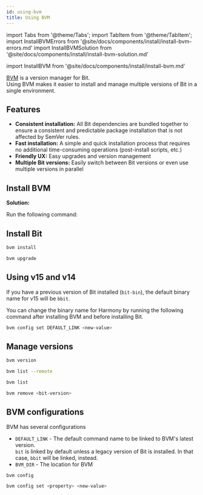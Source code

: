 ```yaml
---
id: using-bvm
title: Using BVM
---
```


import Tabs from '@theme/Tabs';
import TabItem from '@theme/TabItem';
import InstallBVMErrors from '@site/docs/components/install/install-bvm-errors.md'
import InstallBVMSolution from '@site/docs/components/install/install-bvm-solution.md'

import InstallBVM from '@site/docs/components/install/install-bvm.md'

[BVM](https://github.com/teambit/bvm) is a version manager for Bit.  
Using BVM makes it easier to install and manage multiple versions of Bit in a single environment.

## Features

- **Consistent installation:** All Bit dependencies are bundled together to ensure a consistent and predictable package installation that is not affected by SemVer rules.
- **Fast installation:** A simple and quick installation process that requires no additional time-consuming operations (post-install scripts, etc.)
- **Friendly UX:** Easy upgrades and version management
- **Multiple Bit versions:** Easily switch between Bit versions or even use multiple versions in parallel

## Install BVM

<InstallBVM />

<InstallBVMErrors />

**Solution:**

Run the following command:

<InstallBVMSolution />

## Install Bit

```bash title="Install Bit's latest version"
bvm install
```

```bash title="Upgrade Bit's version"
bvm upgrade
```

## Using v15 and v14

If you have a previous version of Bit installed (`bit-bin`), the default binary name for v15 will be `bbit`.

You can change the binary name for Harmony by running the following command after installing BVM and before installing Bit.

```sh
bvm config set DEFAULT_LINK <new-value>
```

## Manage versions

```bash title="Get version information"
bvm version
```

```bash title="List available versions"
bvm list --remote
```

```bash title="List installed versions"
bvm list
```

```bash title="Remove a local version"
bvm remove <bit-version>
```

## BVM configurations

BVM has several configurations

- `DEFAULT_LINK` - The default command name to be linked to BVM's latest version.  
  `bit` is linked by default unless a legacy version of Bit is installed. In that case, `bbit` will be linked, instead.
- `BVM_DIR` - The location for BVM

```bash title="Get BVM configurations"
bvm config
```

```bash title="Set BVM configurations"
bvm config set <property> <new-value>
```
